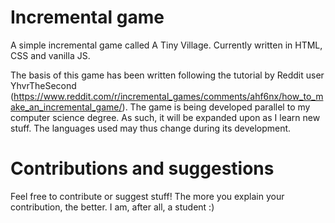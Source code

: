# Incremental game

A simple incremental game called A Tiny Village. Currently written in HTML, CSS and vanilla JS.

The basis of this game has been written following the tutorial by Reddit user YhvrTheSecond (https://www.reddit.com/r/incremental_games/comments/ahf6nx/how_to_make_an_incremental_game/). The game is being developed parallel to my computer science degree. As such, it will be expanded upon as I learn new stuff. The languages used may thus change during its development.


# Contributions and suggestions

Feel free to contribute or suggest stuff! The more you explain your contribution, the better. I am, after all, a student :)